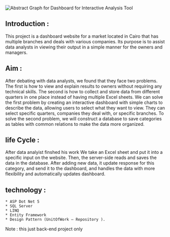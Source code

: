 ![Abstract Graph for Dashboard for Interactive Analysis Tool](https://github.com/Esraa-27/Dashboard-for-Interactive-Analysis-Tool/assets/105376463/954cc369-4112-4c31-8921-b9e43d168ac7)

## Introduction :
   <div> This project is a dashboard website for a market located in Cairo that has multiple branches and deals with various companies. Its purpose is to assist data analysts in viewing their output in a simple manner for the owners and managers.</div>

## Aim :
   <div> After debating with data analysts, we found that they face two problems. The first is how to view and explain results to owners without requiring any technical skills. The second is how to collect and store data from different quarters in one place instead of having multiple Excel sheets.    
    We can solve the first problem by creating an interactive dashboard with simple charts to describe the data, allowing users to select what they want to view. They can select specific quarters, companies they deal with, or specific branches.  
    To solve the second problem, we will construct a database to save categories as tables with common relations to make the data more organized.</div>

## life Cycle :
   After data analyist finshed his work We take an Excel sheet and put it into a specific input on the website. Then, the server-side reads and saves the data in the database. After adding new data, it update response for this category, and send it to the dashboard, and handles the data with more flexibility and automatically updates dashboard.

## technology :
    * ASP Dot Net 5 
    * SQL Server 
    * LINQ 
    * Entity Framework
    * Design Pattern (UnitOfWork – Repository ).


Note : this just back-end project only
